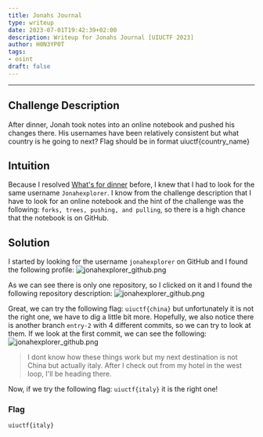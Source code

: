 ```yaml
---
title: Jonahs Journal
type: writeup
date: 2023-07-01T19:42:39+02:00
description: Writeup for Jonahs Journal [UIUCTF 2023]
author: H0N3YP0T
tags:
- osint
draft: false
---
```

___

## Challenge Description

After dinner, Jonah took notes into an online notebook and pushed his changes there. His usernames have been relatively consistent but what country is he going to next? Flag should be in format uiuctf{country_name}

## Intuition

Because I resolved [What's for dinner](/uiuctf_2023/whats_for_dinner) before, I knew that I had to look for the same username `Jonahexplorer`.
I know from the challenge description that I have to look for an online notebook and the hint of the challenge was the following:
`forks, trees, pushing, and pulling`, so there is a high chance that the notebook is on GitHub.

## Solution

I started by looking for the username `jonahexplorer` on GitHub and I found the following profile:
![jonahexplorer_github.png](/images/uiuctf_2023/jonah_github.png)

As we can see there is only one repository, so I clicked on it and I found the following repository description:
![jonahexplorer_github.png](/images/uiuctf_2023/jonah_github_repo.png)

Great, we can try the following flag: `uiuctf{china}` but unfortunately it is not the right one, we have to dig a little bit more.
Hopefully, we also notice there is another branch `entry-2` with 4 different commits, so we can try to look at them. If 
we look at the first commit, we can see the following:
![jonahexplorer_github.png](/images/uiuctf_2023/jonah_destination.png)

> I dont know how these things work but my next destination is not China but actually italy. After I check out from my hotel in the west loop, I'll be heading there.

Now, if we try the following flag: `uiuctf{italy}` it is the right one!


### Flag

`uiuctf{italy}`

